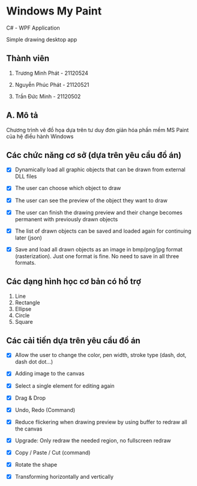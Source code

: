 
# Windows My Paint

C# - WPF  Application

Simple drawing desktop app



## Thành viên

1. Trương Minh Phát - 21120524

2. Nguyễn Phúc Phát - 21120521

3. Trần Đức Minh - 21120502




## A. Mô tả

  Chương trình vẽ đồ họa dựa trên tư duy đơn giản hóa phần mềm MS Paint của hệ điều hành Windows


## Các chức năng cơ sở (dựa trên yêu cầu đồ án)


- [x] Dynamically load all graphic objects that can be drawn from external DLL files

- [x] The user can choose which object to draw

- [x] The user can see the preview of the object they want to draw

- [x] The user can finish the drawing preview and their change becomes permanent with previously drawn objects

- [x] The list of drawn objects can be saved and loaded again for continuing later (json)

- [x] Save and load all drawn objects as an image in bmp/png/jpg format (rasterization). Just one format is fine. No need to save in all three formats.



## Các dạng hình học cơ bản có hổ trợ
1. Line
2. Rectangle
3. Ellipse
4. Circle
5. Square

## Các cải tiến dựa trên yêu cầu đồ án

- [x] Allow the user to change the color, pen width, stroke type (dash, dot, dash dot dot...)

- [x] Adding image to the canvas

- [x] Select a single element for editing again

- [x] Drag & Drop

- [x] Undo, Redo (Command)

- [x] Reduce flickering when drawing preview by using buffer to redraw all the canvas

- [x] Upgrade: Only redraw the needed region, no fullscreen redraw

- [x] Copy / Paste / Cut (command)

- [x] Rotate the shape

- [x] Transforming horizontally and vertically

